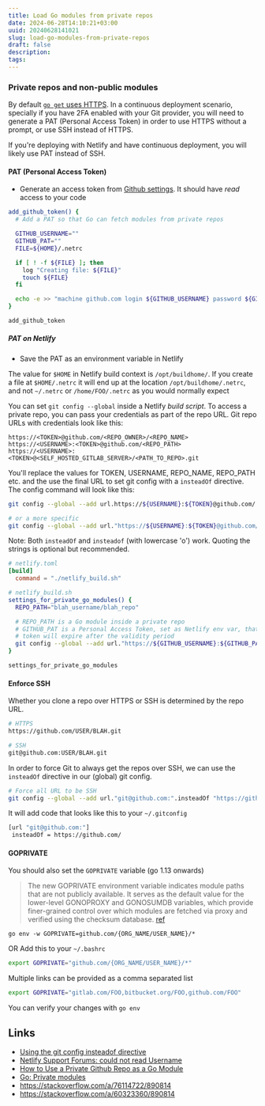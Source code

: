 ```yaml
---
title: Load Go modules from private repos
date: 2024-06-28T14:10:21+03:00
uuid: 20240628141021
slug: load-go-modules-from-private-repos
draft: false
description: 
tags: 
---
```


### Private repos and non-public modules

By default [`go get` uses HTTPS](https://go.dev/doc/faq#git_https). In a continuous deployment scenario, specially if you have 2FA enabled with your Git provider, you will need to generate a PAT (Personal Access Token) in order to use HTTPS without a prompt, or use SSH instead of HTTPS.

If you're deploying with Netlify and have continuous deployment, you will likely use PAT instead of SSH. 

#### PAT (Personal Access Token) 
- Generate an access token from [Github settings](https://github.com/settings/tokens). It should have _read_ access to your code

```bash
add_github_token() {
  # Add a PAT so that Go can fetch modules from private repos

  GITHUB_USERNAME=""
  GITHUB_PAT=""
  FILE=${HOME}/.netrc

  if [ ! -f ${FILE} ]; then
    log "Creating file: ${FILE}"
    touch ${FILE} 
  fi

  echo -e >> "machine github.com login ${GITHUB_USERNAME} password ${GITHUB_PAT}"
}

add_github_token
```

##### PAT on Netlify
- Save the PAT as an environment variable in Netlify

The value for `$HOME` in Netlify build context is `/opt/buildhome/`. If you create a file at `$HOME/.netrc` it will end up at the location `/opt/buildhome/.netrc`, and not `~/.netrc` or `/home/FOO/.netrc` as you would normally expect

You can set `git config --global` inside a Netlify _build script_. To access a private repo, you can pass your credentials as part of the repo URL. Git repo URLs with credentials look like this:

```
https://<TOKEN>@github.com/<REPO_OWNER>/<REPO_NAME>
https://<USERNAME>:<TOKEN>@github.com/<REPO_PATH>
https://<USERNAME>:<TOKEN>@<SELF_HOSTED_GITLAB_SERVER>/<PATH_TO_REPO>.git
```

You'll replace the values for TOKEN, USERNAME, REPO_NAME, REPO_PATH etc. and the use the final URL to set git config with a `insteadOf` directive. The config command will look like this:

```bash
git config --global --add url.https://${USERNAME}:${TOKEN}@github.com/.insteadof https://github.com/

# or a more specific
git config --global --add url."https://${USERNAME}:${TOKEN}@github.com/${REPO_PATH}".insteadOf "https://github.com/${REPO_PATH}"
```

Note: Both `insteadOf` and `insteadof` (with lowercase 'o') work. Quoting the strings is optional but recommended.

```toml
# netlify.toml
[build]
  command = "./netlify_build.sh"
```

```bash
# netlify_build.sh
settings_for_private_go_modules() {
  REPO_PATH="blah_username/blah_repo"

  # REPO_PATH is a Go module inside a private repo
  # GITHUB_PAT is a Personal Access Token, set as Netlify env var, that has read access for that repo
  # token will expire after the validity period
  git config --global --add url."https://${GITHUB_USERNAME}:${GITHUB_PAT}@github.com/${REPO_PATH}".insteadOf "https://github.com/${REPO_PATH}"
}

settings_for_private_go_modules
```

#### Enforce SSH

Whether you clone a repo over HTTPS or SSH is determined by the repo URL. 

```bash
# HTTPS
https://github.com/USER/BLAH.git
```

```bash
# SSH
git@github.com:USER/BLAH.git
```

In order to force Git to always get the repos over SSH, we can use the `insteadOf` directive in our (global) git config. 


```bash
# Force all URL to be SSH 
git config --global --add url."git@github.com:".insteadOf "https://github.com/"
```

It will add code that looks like this to your `~/.gitconfig`

```bash
[url "git@github.com:"]
 insteadOf = https://github.com/
```

#### GOPRIVATE

You should also set the `GOPRIVATE` variable (go 1.13 onwards)

> The new GOPRIVATE environment variable indicates module paths that are not publicly available. It serves as the default value for the lower-level GONOPROXY and GONOSUMDB variables, which provide finer-grained control over which modules are fetched via proxy and verified using the checksum database. [ref](https://go.dev/doc/go1.13#modules)

```
go env -w GOPRIVATE=github.com/{ORG_NAME/USER_NAME}/*
```

OR Add this to your `~/.bashrc`

```bash
export GOPRIVATE="github.com/{ORG_NAME/USER_NAME}/*"
```

Multiple links can be provided as a comma separated list

```bash
export GOPRIVATE="gitlab.com/FOO,bitbucket.org/FOO,github.com/FOO"
```

You can verify your changes with `go env`


Links
---

- [Using the git config insteadof directive](https://graphite.dev/guides/git-config-insteadof)
- [Netlify Support Forums: could not read Username](https://answers.netlify.com/search?q=could%20not%20read%20Username)
- [How to Use a Private Github Repo as a Go Module](https://medium.com/@joeponzio/how-to-use-a-private-github-repo-as-a-go-module-442fbedc80c9)
- [Go: Private modules](https://go.dev/ref/mod#private-modules)
- https://stackoverflow.com/a/76114722/890814
- https://stackoverflow.com/a/60323360/890814